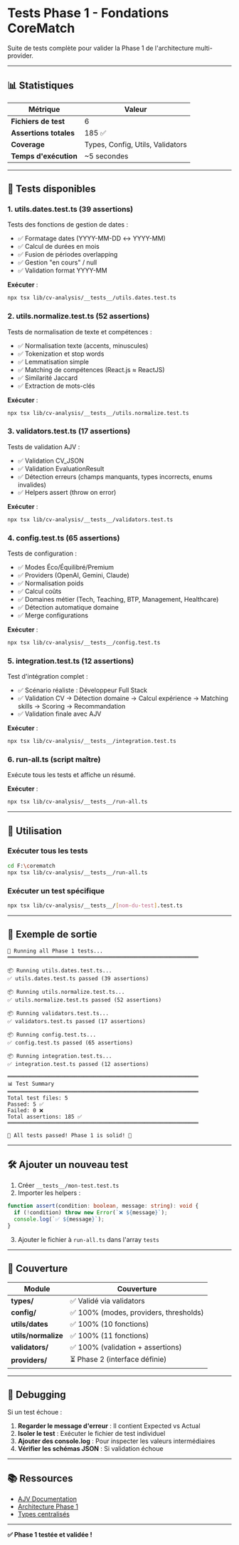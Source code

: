 # Tests Phase 1 - Fondations CoreMatch

Suite de tests complète pour valider la Phase 1 de l'architecture multi-provider.

---

## 📊 Statistiques

| Métrique | Valeur |
|----------|--------|
| **Fichiers de test** | 6 |
| **Assertions totales** | 185 ✅ |
| **Coverage** | Types, Config, Utils, Validators |
| **Temps d'exécution** | ~5 secondes |

---

## 🧪 Tests disponibles

### 1. **utils.dates.test.ts** (39 assertions)
Tests des fonctions de gestion de dates :
- ✅ Formatage dates (YYYY-MM-DD ↔ YYYY-MM)
- ✅ Calcul de durées en mois
- ✅ Fusion de périodes overlapping
- ✅ Gestion "en cours" / null
- ✅ Validation format YYYY-MM

**Exécuter** :
```bash
npx tsx lib/cv-analysis/__tests__/utils.dates.test.ts
```

### 2. **utils.normalize.test.ts** (52 assertions)
Tests de normalisation de texte et compétences :
- ✅ Normalisation texte (accents, minuscules)
- ✅ Tokenization et stop words
- ✅ Lemmatisation simple
- ✅ Matching de compétences (React.js ≈ ReactJS)
- ✅ Similarité Jaccard
- ✅ Extraction de mots-clés

**Exécuter** :
```bash
npx tsx lib/cv-analysis/__tests__/utils.normalize.test.ts
```

### 3. **validators.test.ts** (17 assertions)
Tests de validation AJV :
- ✅ Validation CV_JSON
- ✅ Validation EvaluationResult
- ✅ Détection erreurs (champs manquants, types incorrects, enums invalides)
- ✅ Helpers assert (throw on error)

**Exécuter** :
```bash
npx tsx lib/cv-analysis/__tests__/validators.test.ts
```

### 4. **config.test.ts** (65 assertions)
Tests de configuration :
- ✅ Modes Éco/Équilibré/Premium
- ✅ Providers (OpenAI, Gemini, Claude)
- ✅ Normalisation poids
- ✅ Calcul coûts
- ✅ Domaines métier (Tech, Teaching, BTP, Management, Healthcare)
- ✅ Détection automatique domaine
- ✅ Merge configurations

**Exécuter** :
```bash
npx tsx lib/cv-analysis/__tests__/config.test.ts
```

### 5. **integration.test.ts** (12 assertions)
Test d'intégration complet :
- ✅ Scénario réaliste : Développeur Full Stack
- ✅ Validation CV → Détection domaine → Calcul expérience → Matching skills → Scoring → Recommandation
- ✅ Validation finale avec AJV

**Exécuter** :
```bash
npx tsx lib/cv-analysis/__tests__/integration.test.ts
```

### 6. **run-all.ts** (script maître)
Exécute tous les tests et affiche un résumé.

**Exécuter** :
```bash
npx tsx lib/cv-analysis/__tests__/run-all.ts
```

---

## 🚀 Utilisation

### Exécuter tous les tests
```bash
cd F:\corematch
npx tsx lib/cv-analysis/__tests__/run-all.ts
```

### Exécuter un test spécifique
```bash
npx tsx lib/cv-analysis/__tests__/[nom-du-test].test.ts
```

---

## 📝 Exemple de sortie

```
🚀 Running all Phase 1 tests...
════════════════════════════════════════════════════════════

📦 Running utils.dates.test.ts...
✅ utils.dates.test.ts passed (39 assertions)

📦 Running utils.normalize.test.ts...
✅ utils.normalize.test.ts passed (52 assertions)

📦 Running validators.test.ts...
✅ validators.test.ts passed (17 assertions)

📦 Running config.test.ts...
✅ config.test.ts passed (65 assertions)

📦 Running integration.test.ts...
✅ integration.test.ts passed (12 assertions)

════════════════════════════════════════════════════════════
📊 Test Summary
════════════════════════════════════════════════════════════
Total test files: 5
Passed: 5 ✅
Failed: 0 ❌
Total assertions: 185 ✅
════════════════════════════════════════════════════════════

🎉 All tests passed! Phase 1 is solid! 🎉
```

---

## 🛠️ Ajouter un nouveau test

1. Créer `__tests__/mon-test.test.ts`
2. Importer les helpers :
```typescript
function assert(condition: boolean, message: string): void {
  if (!condition) throw new Error(`❌ ${message}`);
  console.log(`✅ ${message}`);
}
```

3. Ajouter le fichier à `run-all.ts` dans l'array `tests`

---

## 🎯 Couverture

| Module | Couverture |
|--------|-----------|
| **types/** | ✅ Validé via validators |
| **config/** | ✅ 100% (modes, providers, thresholds) |
| **utils/dates** | ✅ 100% (10 fonctions) |
| **utils/normalize** | ✅ 100% (11 fonctions) |
| **validators/** | ✅ 100% (validation + assertions) |
| **providers/** | ⏳ Phase 2 (interface définie) |

---

## 🐛 Debugging

Si un test échoue :

1. **Regarder le message d'erreur** : Il contient Expected vs Actual
2. **Isoler le test** : Exécuter le fichier de test individuel
3. **Ajouter des console.log** : Pour inspecter les valeurs intermédiaires
4. **Vérifier les schémas JSON** : Si validation échoue

---

## 📚 Ressources

- [AJV Documentation](https://ajv.js.org/)
- [Architecture Phase 1](../ARCHITECTURE.md)
- [Types centralisés](../types/index.ts)

---

**✅ Phase 1 testée et validée !**
